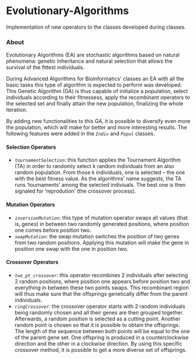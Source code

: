 # Evolutionary-Algorithms
Implementation of new operators to the classes developed during classes.

### About
Evolutionary Algorithms (EA) are stochastic algorithms based on natural phenomena: genetic inheritance and natural selection that allows the survival of the fittest individuals.

During Advanced Algorithms for Bioinformatics' classes an EA with all the basic tasks this type of algorithm is expected to perform was developed. This Genetic Algorithm (GA) is thus capable of initialize a population, select individuals according to their fitnessess, apply the recombinant operators to the selected set and finally attain the new population, finalizing the whole iteration. 

By adding new functionalities to this GA, it is possible to diversify even more the population, which will make for better and more interesting results. The following features were added in the _```Indiv```_ and _```Popul```_ classes.

#### Selection Operators

- _```tournamentSelection```_: this function applies the Tournament Algorithm (TA) in order to randomly select _k_ random individuals from an also random population. From those k individuals, one is selected – the one with the best fitness value. As the algorithms’ name suggests, the  TA runs ‘tournaments’ among the selected indiviuals. The best one is then signaled for ‘reprodution’ (the crossover process).

#### Mutation Operators
- _```inversionMutation```_: this type of mutation operator swaps all values (that is, genes) in between two randomly generated positions, where position one comes before position two.
- _```swapMutation```_: the swap mutation switches the position of two genes from two random positions. Applying this mutation will make the gene in position one swap with the one in position two.

#### Crossover Operators
- _```two_pt_crossover```_: this operator recombines 2 individuals after selecting 2 random positions, where position one appears before position two and everything in between these two points swaps. This recombinant region will thus make sure that the offsprings genetically differ from the parent individuals.
- _```ringCrossover```_: the crossover operator starts with 2 random individuals being randomly chosen and all their genes are then grouped together. Afterwards, a random position is selected as a cutting point.  Another random point is chosen so that it is possible to obtain the offsprings. The length of the sequence between both points will be equal to the one of the parent gene set.  One offspring is produced in a counterclockwise direction and the other in a clockwise direction. By using this specific crossover method, it is possible to get a more diverse set of offsprings.


